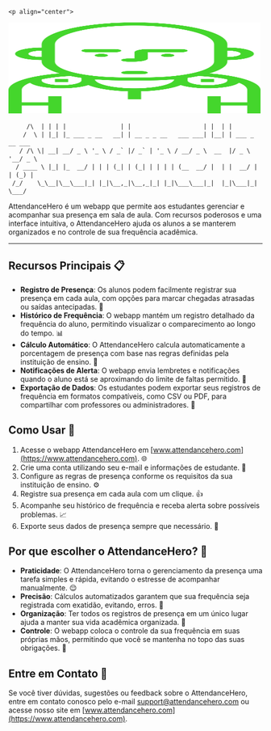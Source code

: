     <p align="center">
     
<img src="https://github.com/MrNullus/attendance-hero/blob/92bf9cdb6bbe1e2ca933547c3109ffb174f62d27/public/logos/icon/iconPrimary.svg" width="500px" height="180px" />

     
</p>

```       _   _                 _                      _    _                
     /\  | | | |               | |                    | |  | |               
    /  \ | |_| |_ ___ _ __   __| | __ _ _ __   ___ ___| |__| | ___ _ __ ___  
   / /\ \| __| __/ _ \ '_ \ / _` |/ _` | '_ \ / __/ _ \  __  |/ _ \ '__/ _ \ 
  / ____ \ |_| |_  __/ | | | (_| | (_| | | | | (__  __/ |  | |  __/ | | (_) |
 /_/    \_\__|\__\___|_| |_|\__,_|\__,_|_| |_|\___\___|_|  |_|\___|_|  \___/ 
```

AttendanceHero é um webapp que permite aos estudantes gerenciar e acompanhar sua presença em sala de aula. Com recursos poderosos e uma interface intuitiva, o AttendanceHero ajuda os alunos a se manterem organizados e no controle de sua frequência acadêmica.

---

## Recursos Principais 📋

- **Registro de Presença**: Os alunos podem facilmente registrar sua presença em cada aula, com opções para marcar chegadas atrasadas ou saídas antecipadas. 📝
- **Histórico de Frequência**: O webapp mantém um registro detalhado da frequência do aluno, permitindo visualizar o comparecimento ao longo do tempo. 📊
- **Cálculo Automático**: O AttendanceHero calcula automaticamente a porcentagem de presença com base nas regras definidas pela instituição de ensino. 🧮
- **Notificações de Alerta**: O webapp envia lembretes e notificações quando o aluno está se aproximando do limite de faltas permitido. 🔔
- **Exportação de Dados**: Os estudantes podem exportar seus registros de frequência em formatos compatíveis, como CSV ou PDF, para compartilhar com professores ou administradores. 💾

## Como Usar 🤔

1. Acesse o webapp AttendanceHero em [www.attendancehero.com](https://www.attendancehero.com). 🌐
2. Crie uma conta utilizando seu e-mail e informações de estudante. 📧
3. Configure as regras de presença conforme os requisitos da sua instituição de ensino. ⚙️
4. Registre sua presença em cada aula com um clique. 👍
5. Acompanhe seu histórico de frequência e receba alerta sobre possíveis problemas. 📈
6. Exporte seus dados de presença sempre que necessário. 💼

## Por que escolher o AttendanceHero? 🤩

- **Praticidade**: O AttendanceHero torna o gerenciamento da presença uma tarefa simples e rápida, evitando o estresse de acompanhar manualmente. 😌
- **Precisão**: Cálculos automatizados garantem que sua frequência seja registrada com exatidão, evitando, erros. 🎯
- **Organização**: Ter todos os registros de presença em um único lugar ajuda a manter sua vida acadêmica organizada. 📁
- **Controle**: O webapp coloca o controle da sua frequência em suas próprias mãos, permitindo que você se mantenha no topo das suas obrigações. 👑

## Entre em Contato 📩

Se você tiver dúvidas, sugestões ou feedback sobre o AttendanceHero, entre em contato conosco pelo e-mail support@attendancehero.com ou acesse nosso site em [www.attendancehero.com](https://www.attendancehero.com).
